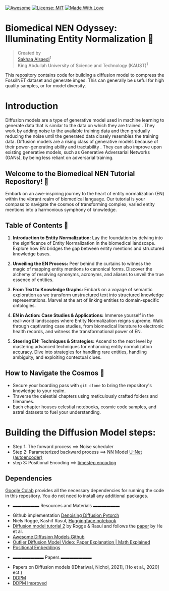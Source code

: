 [![Awesome](https://cdn.rawgit.com/sindresorhus/awesome/d7305f38d29fed78fa85652e3a63e154dd8e8829/media/badge.svg)](https://github.com/hee9joon/Awesome-Diffusion-Models) 
[![License: MIT](https://img.shields.io/badge/License-MIT-green.svg)](https://opensource.org/licenses/MIT)
[![Made With Love](https://img.shields.io/badge/Made%20With-Love-red.svg)](https://github.com/chetanraj/awesome-github-badges)


# Biomedical NEN Odyssey: Illuminating Entity Normalization 🌌

> Created by <br>
> [Sakhaa Alsaedi](https://cemse.kaust.edu.sa/cbrc/people/person/sakhaa-alsaedi)<sup>1</sup> <br>
> King Abdullah University of Science and Technology (KAUST)<sup>1</sup>

This repository contains code for building a diffusion model to compress the FossilNET dataset and generate imges. This can generally be useful for high quality samples, or for model diversity.


# Introduction 

Diffusion models are a type of generative model used in machine learning to generate data that is similar to the data on which they are trained . They work by adding noise to the available training data and then gradually reducing the noise until the generated data closely resembles the training data. Diffusion models are a rising class of generative models because of their power-generating ability and tractability . They can also improve upon existing generative models, such as Generative Adversarial Networks (GANs), by being less reliant on adversarial training.


## Welcome to the Biomedical NEN Tutorial Repository! 🚀

Embark on an awe-inspiring journey to the heart of entity normalization (EN) within the vibrant realm of biomedical language. Our tutorial is your compass to navigate the cosmos of transforming complex, varied entity mentions into a harmonious symphony of knowledge.

## Table of Contents 📜

1. **Introduction to Entity Normalization:**
   Lay the foundation by delving into the significance of Entity Normalization in the biomedical landscape. Explore how EN bridges the gap between entity mentions and structured knowledge bases.

2. **Unveiling the EN Process:**
   Peer behind the curtains to witness the magic of mapping entity mentions to canonical forms. Discover the alchemy of resolving synonyms, acronyms, and aliases to unveil the true essence of entities.

3. **From Text to Knowledge Graphs:**
   Embark on a voyage of semantic exploration as we transform unstructured text into structured knowledge representations. Marvel at the art of linking entities to domain-specific ontologies.

4. **EN in Action: Case Studies & Applications:**
   Immerse yourself in the real-world landscapes where Entity Normalization reigns supreme. Walk through captivating case studies, from biomedical literature to electronic health records, and witness the transformational power of EN.

5. **Steering EN: Techniques & Strategies:**
   Ascend to the next level by mastering advanced techniques for enhancing entity normalization accuracy. Dive into strategies for handling rare entities, handling ambiguity, and exploiting contextual clues.

## How to Navigate the Cosmos 🚀

- Secure your boarding pass with `git clone` to bring the repository's knowledge to your realm.
- Traverse the celestial chapters using meticulously crafted folders and filenames.
- Each chapter houses celestial notebooks, cosmic code samples, and astral datasets to fuel your understanding.


# Building the Diffusion Model steps:
- Step 1: The forward process ==> Noise scheduler
- Step 2: Parameterized backward process ==> NN Model [U-Net (autoencoder)](https://amaarora.github.io/2020/09/13/unet.html)
- step 3: Positional Encoding ==> [timestep encoding](colab.research.google.com/drive/1niCAKS1dJ74_De8Nk_V3_Rx2tpNLadYD#scrollTo=dc8120e5)

## Dependencies
[Google Colab](https://colab.research.google.com) provides all the necessary dependencies for running the code in this repository. You do not need to install any additional packages.

* ▬▬▬▬▬▬ Resources and Materials ▬▬▬▬▬▬

- Github implementation [Denoising Diffusion Pytorch](https://github.com/lucidrains/denoising-diffusion-pytorch)
- Niels Rogge, Kashif Rasul, [Huggingface notebook](https://colab.research.google.com/github/huggingface/notebooks/blob/main/examples/annotated_diffusion.ipynb#scrollTo=3a159023)
- [Diffusion model tutorial 2](https://huggingface.co/blog/annotated-diffusion) by Rogge & Rasul and follows the [paper](https://arxiv.org/abs/2006.11239) by He et al.
- [Awesome Diffusion Models Github]([https://www.youtube.com/watch?v=HoKDTa5jHvg&t=1338s](https://github.com/diff-usion/Awesome-Diffusion-Models))
- [Outlier Diffusion Model Video: Paper Explanation | Math Explained](https://www.youtube.com/watch?v=HoKDTa5jHvg&t=1338s)  
- [Positional Embeddings](colab.research.google.com/drive/1niCAKS1dJ74_De8Nk_V3_Rx2tpNLadYD#scrollTo=dc8120e5)


* ▬▬▬▬▬▬▬ Papers ▬▬▬▬▬▬▬
- Papers on Diffusion models ([Dhariwal, Nichol, 2021], [Ho et al., 2020] ect.)
- [DDPM](https://arxiv.org/pdf/2006.11239.pdf)
- [DDPM Improved](https://arxiv.org/pdf/2105.05233.pdf)

